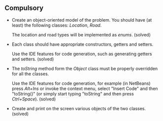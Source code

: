 ## Compulsory

* Create an object-oriented model of the problem. You should have (at least) the following classes: *Location*, *Road*.
  
    The location and road types will be implemented as *enums*. (solved)
* Each class should have appropriate constructors, getters and setters.

    Use the IDE features for code generation, such as generating getters and setters. (solved)
* The *toString* method form the *Object* class must be properly overridden for all the classes.
    
    Use the IDE features for code generation, for example (in NetBeans) press *Alt+Ins* or invoke the context menu, select "Insert Code" and then "toString()" (or simply start typing "toString" and then press *Ctrl+Space*). (solved)
* Create and print on the screen various objects of the two classes. (solved)